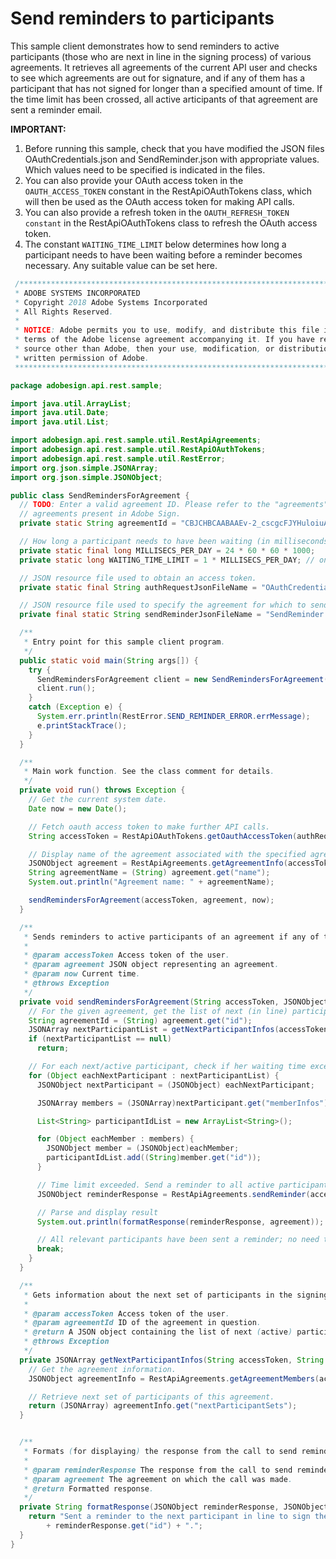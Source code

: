 # Send reminders to participants

This sample client demonstrates how to send reminders to active participants (those who are next in line in the signing process) of various agreements. It retrieves all agreements of the current API user and checks to see which agreements are out for signature, and if any of them has a participant that has not signed for longer than a specified amount of time. If the time limit has been crossed, all active articipants of that agreement are sent a reminder email.

**IMPORTANT:**

1. Before running this sample, check that you have modified the JSON files OAuthCredentials.json and SendReminder.json with appropriate values. Which values need to be specified is indicated in the files.
2. You can also provide your OAuth access token in the `OAUTH_ACCESS_TOKEN` constant in the RestApiOAuthTokens class, which will then be used as the OAuth access token for making API calls.
3. You can also provide a refresh token in the `OAUTH_REFRESH_TOKEN constant` in the RestApiOAuthTokens class to refresh the OAuth access token.
4. The constant `WAITING_TIME_LIMIT` below determines how long a participant needs to have been waiting before a reminder becomes necessary. Any suitable value can be set here.

```java
 /*************************************************************************
 * ADOBE SYSTEMS INCORPORATED
 * Copyright 2018 Adobe Systems Incorporated
 * All Rights Reserved.
 *
 * NOTICE: Adobe permits you to use, modify, and distribute this file in accordance with the
 * terms of the Adobe license agreement accompanying it. If you have received this file from a
 * source other than Adobe, then your use, modification, or distribution of it requires the prior
 * written permission of Adobe.
 **************************************************************************/

package adobesign.api.rest.sample;

import java.util.ArrayList;
import java.util.Date;
import java.util.List;

import adobesign.api.rest.sample.util.RestApiAgreements;
import adobesign.api.rest.sample.util.RestApiOAuthTokens;
import adobesign.api.rest.sample.util.RestError;
import org.json.simple.JSONArray;
import org.json.simple.JSONObject;

public class SendRemindersForAgreement {
  // TODO: Enter a valid agreement ID. Please refer to the "agreements" end-point in the API documentation to learn how to obtain IDs of
  // agreements present in Adobe Sign.
  private static String agreementId = "CBJCHBCAABAAEv-2_cscgcFJYHuloiuAf7eEiQ2WnYbB";

  // How long a participant needs to have been waiting (in milliseconds) before we can send them a reminder.
  private static final long MILLISECS_PER_DAY = 24 * 60 * 60 * 1000;
  private static long WAITING_TIME_LIMIT = 1 * MILLISECS_PER_DAY; // one day

  // JSON resource file used to obtain an access token.
  private static final String authRequestJsonFileName = "OAuthCredentials.json";

  // JSON resource file used to specify the agreement for which to send reminders.
  private final static String sendReminderJsonFileName = "SendReminder.json";

  /**
   * Entry point for this sample client program.
   */
  public static void main(String args[]) {
    try {
      SendRemindersForAgreement client = new SendRemindersForAgreement();
      client.run();
    }
    catch (Exception e) {
      System.err.println(RestError.SEND_REMINDER_ERROR.errMessage);
      e.printStackTrace();
    }
  }

  /**
   * Main work function. See the class comment for details.
   */
  private void run() throws Exception {
    // Get the current system date.
    Date now = new Date();

    // Fetch oauth access token to make further API calls.
    String accessToken = RestApiOAuthTokens.getOauthAccessToken(authRequestJsonFileName);

    // Display name of the agreement associated with the specified agreement ID.
    JSONObject agreement = RestApiAgreements.getAgreementInfo(accessToken, agreementId);
    String agreementName = (String) agreement.get("name");
    System.out.println("Agreement name: " + agreementName);

    sendRemindersForAgreement(accessToken, agreement, now);
  }

  /**
   * Sends reminders to active participants of an agreement if any of them is taking too long to sign.
   *
   * @param accessToken Access token of the user.
   * @param agreement JSON object representing an agreement.
   * @param now Current time.
   * @throws Exception
   */
  private void sendRemindersForAgreement(String accessToken, JSONObject agreement, Date now) throws Exception {
    // For the given agreement, get the list of next (in line) participants.
    String agreementId = (String) agreement.get("id");
    JSONArray nextParticipantList = getNextParticipantInfos(accessToken, agreementId);
    if (nextParticipantList == null)
      return;

    // For each next/active participant, check if her waiting time exceeds the limit and if so send a reminder.
    for (Object eachNextParticipant : nextParticipantList) {
      JSONObject nextParticipant = (JSONObject) eachNextParticipant;

      JSONArray members = (JSONArray)nextParticipant.get("memberInfos");

      List<String> participantIdList = new ArrayList<String>();

      for (Object eachMember : members) {
        JSONObject member = (JSONObject)eachMember;
        participantIdList.add((String)member.get("id"));
      }

      // Time limit exceeded. Send a reminder to all active participants of the agreement.
      JSONObject reminderResponse = RestApiAgreements.sendReminder(accessToken, sendReminderJsonFileName, agreementId, participantIdList);

      // Parse and display result
      System.out.println(formatResponse(reminderResponse, agreement));

      // All relevant participants have been sent a reminder; no need to check remaining participants.
      break;
    }
  }

  /**
   * Gets information about the next set of participants in the signing process of a given agreement.
   *
   * @param accessToken Access token of the user.
   * @param agreementId ID of the agreement in question.
   * @return A JSON object containing the list of next (active) participants of this agreement.
   * @throws Exception
   */
  private JSONArray getNextParticipantInfos(String accessToken, String agreementId) throws Exception {
    // Get the agreement information.
    JSONObject agreementInfo = RestApiAgreements.getAgreementMembers(accessToken, agreementId, true);

    // Retrieve next set of participants of this agreement.
    return (JSONArray) agreementInfo.get("nextParticipantSets");
  }


  /**
   * Formats (for displaying) the response from the call to send reminders.
   *
   * @param reminderResponse The response from the call to send reminders.
   * @param agreement The agreement on which the call was made.
   * @return Formatted response.
   */
  private String formatResponse(JSONObject reminderResponse, JSONObject agreement) {
    return "Sent a reminder to the next participant in line to sign the agreement '" + agreement.get("name") + "'. Result: "
        + reminderResponse.get("id") + ".";
  }
}
```